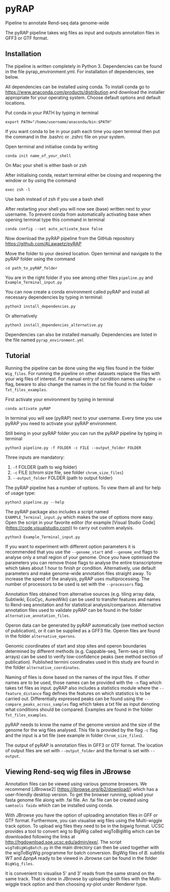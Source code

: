 # pyRAP
Pipeline to annotate Rend-seq data genome-wide

The pyRAP pipeline takes wig files as input and outputs annotation files in GFF3 or GTF format.

## Installation
The pipeline is written completely in Python 3. Dependencies can be found in the file pyrap_environment.yml. For installation of dependencies, see below.

All dependencies can be installed using conda. To install conda go to
<https://www.anaconda.com/products/distribution>
and download the installer appropriate for your operating system. Choose default options and default locations.

Put conda in your PATH by typing in terminal

```
export PATH="/home/username/anaconda/bin:$PATH"
```

If you want conda to be in your path each time you open terminal then put the command in the .bashrc or .zshrc file on your system.

Open terminal and initialise conda by writing

```
conda init name_of_your_shell
```

On Mac your shell is either bash or zsh

After initialising conda, restart terminal either be closing and reopening the window or by using the command

```
exec zsh -l
```

Use bash instead of zsh if you use a bash shell

After restarting your shell you will now see (base) written next to your username. To prevent conda from automatically activating base when opening terminal type this command in terminal

```
conda config --set auto_activate_base false
```

Now download the pyRAP pipeline from the GitHub repository <https://github.com/ALawaetz/pyRAP>

Move the folder to your desired location. Open terminal and navigate to the pyRAP folder using the command

```
cd path_to_pyRAP_folder
```

You are in the right folder if you see among other files ```pipeline.py``` and ```Example_Terminal_input.py```

You can now create a conda environment called pyRAP and install all necessary dependencies by typing in terminal:

```
python3 install_dependencies.py
```

Or alternatively

```
python3 install_dependencies_alternative.py
```

Dependencies can also be installed manually. Dependencies are listed in the file named ```pyrap_environment.yml```

## Tutorial
Running the pipeline can be done using the wig files found in the folder ```Wig_files```. For running the pipeline on other datasets replace the files with your wig files of interest. For manual entry of condition names using the ```-n``` flag, beware to also change the names in the txt file found in the folder ```Txt_files_examples```.

First activate your environment by typing in terminal

```
conda activate pyRAP
```

In terminal you will see (pyRAP) next to your username. Every time you use pyRAP you need to activate your pyRAP environment.

Still being in your pyRAP folder you can run the pyRAP pipeline by typing in terminal

```
python3 pipeline.py -f FOLDER -c FILE --output_folder FOLDER
```

Three inputs are mandatory:  
1. ```-f``` FOLDER (path to wig folder)  
2. ```-c``` FILE (chrom size file, see folder ```chrom_size_files```)  
3. ```--output_folder``` FOLDER (path to output folder)

The pyRAP pipeline has a number of options. To view them all and for help of usage type:

```
python3 pipeline.py --help
```

The pyRAP package also includes a script named ```EXAMPLE_Terminal_input.py``` which makes the use of options more easy. Open the script in your favorite editor (for example [Visual Studio Code] (https://code.visualstudio.com)) to carry out custom analysis.

```
python3 Example_Terminal_input.py
```

If you want to experiment with different option parameters it is recommended that you use the ```--genome_start``` and ```--genome_end``` flags to analyse only a small region of your genome. Once you have optimised the parameters you can remove those flags to analyse the entire transcriptome which takes about 1 hour to finish pr condition. Alternatively, use default parameters and make genome-wide annotation files straight away. To increase the speed of the analysis, pyRAP uses multiprocessing. The number of processors to be used is set with the ```--processors``` flag.

Annotation files obtained from alternative sources (e.g. tiling array data, Subtiwiki, EcoCyc, AureoWiki) can be used to transfer features and names to Rend-seq annotation and for statistical analysis/comparison. Alternative annotation files used to validate pyRAP can be found in the folder ```alternative_annotation_files```.

Operon data can be generated by pyRAP automatically (see method section of publication), or it can be supplied as a GFF3 file. Operon files are found in the folder ```alternative_operons```.

Genomic coordinates of start and stop sites and operon boundaries determined by different methods (e.g. Cappable-seq, Term-seq or tiling arrays) can be used to verify low-confidence peaks (see method section of publication). Published termini coordinates used in this study are found in the folder ```alternative_coordinates```.

Naming of files is done based on the names of the input files. If other names are to be used, those names can be provided with the ```-n``` flag which takes txt files as input. pyRAP also includes a statistics module where the ```--feature_distance``` flag defines the features on which statistics is to be carried out. Differentially expressed peaks can be found using the ```--compare_peaks_across_samples``` flag which takes a txt file as input denoting what conditions should be compared. Examples are found in the folder ```Txt_files_examples```.

pyRAP needs to know the name of the genome version and the size of the genome for the wig files analysed. This file is provided by the flag ```-c``` flag and the input is a txt file (see example in folder ```Chrom_size_files```). 

The output of pyRAP is annotation files in GFF3 or GTF format. The location of output files are set with ```--output_folder``` and the format is set with ```--output```.

## Viewing Rend-seq wig files in JBrowse
Annotation files can be viewed using various genome browsers. We recommend [JBrowse2] (https://jbrowse.org/jb2/download/) which has a user-friendly desktop version.
To get the browser running, upload your fasta genome file along with .fai file. An .fai file can be created using ```samtools faidx``` which can be installed using conda.

With JBrowse you have the option of uploading annotation files in GFF or GTF format. Furthermore, you can visualise wig files using the Multi-wiggle track option. To upload wig files they need to be in the bigwig format. UCSC provides a tool to convert wig to BigWig called wigToBigWig which can be downloaded following the links at <http://hgdownload.soe.ucsc.edu/admin/exe/>. The script ```wigToBigWigBatch.py``` in the main directory can then be used together with the wigToBigWig programme for batch conversion. BigWig files of *B. subtilis* *WT* and *ΔpnpA* ready to be viewed in Jbrowse can be found in the folder ```BigWig_files```.
 
It is convenient to visualise 5' and 3' reads from the same strand on the same track. That is done in JBrowse by uploading both files with the Multi-wiggle track option and then choosing xy-plot under Renderer type.
